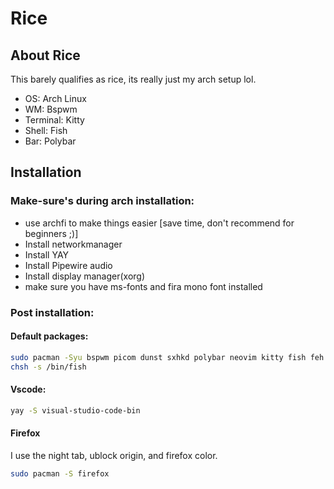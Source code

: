 # Rice

## About Rice

This barely qualifies as rice, its really just my arch setup lol.

- OS: Arch Linux
- WM: Bspwm
- Terminal: Kitty
- Shell: Fish
- Bar: Polybar

## Installation

### Make-sure's during arch installation:

- use archfi to make things easier [save time, don't recommend for beginners ;)]
- Install networkmanager
- Install YAY
- Install Pipewire audio
- Install display manager(xorg)
- make sure you have ms-fonts and fira mono font installed

### Post installation:

#### Default packages:

```bash
sudo pacman -Syu bspwm picom dunst sxhkd polybar neovim kitty fish feh xsetroot xclip maim rofi
chsh -s /bin/fish
```

#### Vscode:

```bash
yay -S visual-studio-code-bin

```

#### Firefox

I use the night tab, ublock origin, and firefox color.

```bash
sudo pacman -S firefox
```
